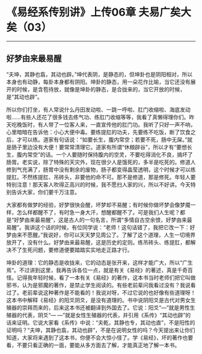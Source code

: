 # 《易经系传别讲》上传06章 夫易广矣大矣（03）

------

## 好梦由来最易醒

“夫坤，其静也翕，其动也辟。”坤代表阴，是静态的，但坤卦也是阴阳相对，所以本身也有动静，每卦本身都有阴阳。坤卦的静态，用一朵花作比喻，当它还没有展开的时候，是含苞待放，就像是坤卦的静态，是合拢来的，当它开放的时候，是“其动也辟”。

所以你们打坐，有人常说什么丹田发动啦、一跳一呼啦、肛门收缩啦、海底发动啦……有些人还花了很多钱去练气功、练肛门收缩等等，我看了真懒得理你们。昨天吃晚饭时，有人带了一位客人来，一直宣传他的肛门功。我听了只好一声不响，心里暗暗在告诉他：小心大便中毒。要练提肛的功夫，先要练不吃饭，断了饮食之后，才可以练。道家有句话说：“如要长生，腹内常空；若要不死，肠中无屎。”就是肠子里边没有大便！要常常清理它。道家有所谓“休粮辟谷”，所以才有“要想长生，腹内常空”的话。一个人要随时保持腹内的空灵，不要吃得消化不良，搞坏了肠胃。老实说，除了特殊的天灾外，现在很少人是饿死的，多半是吃死的。修道人修到气充满了，肠胃中没有剩余的废物，肠子都变得晶莹透明，这个时候才可以练提肛。不然练提肛、吊砖头，非要他的命不可。那不是修道，那是修死。年轻人要特别注意！那天客人吹得正高兴的时候，我不愿扫人家的兴，所以不好讲。今天特别告诉大家，你们要千万注意。

大家都有做梦的经验，好梦很快会醒，坏梦却不易醒；有时候你做坏梦会像梦魇一样，怎么样都醒不了，有时急一身大汗，想醒都醒不了。可是我们人生呢？都是“好梦由来最易醒”，这是古人的一句名言，所谓“多情自古空余恨，好梦由来最易醒”。我讲这个话的时候，有位同学说：“老师！这句话错了，我把它改一下：好梦由来不愿醒。”我说好，你可以天天梦见周公了。了解了这个道理，人生一切境界放开了，没有什么。好梦由来最易醒，这是历史的定则。练吊砖头、练提肛，都解决不了生死问题，要修道便要踏踏实实地走正路才行。

坤卦的道理：它的静态是收拢来，它的动态是张开来，这样才能广大，所以“广生焉“。不过讲到这里，我再告诉各位一点，就是有关《易经》的著述，真是千奇百怪。记得我年轻时候，看了一本有关《易经》的著作，这本书当时老师们把它叫做邪书，认为是邪魔的著作，是禁止学生阅读的。有些老前辈问我看过没有？我说看过了。老前辈说这种著作是不能看的！我说对呀，不过它说的也好像有些道理呀！这本书中解释《易经》的阳爻阴爻，是没有道理的。书中说阴阳爻是古代对男女生殖器的崇拜而来的，后来这本书还被翻译到外国去了。它说：阳爻“—”就是男性生殖器的代表，阴爻“— —”就是女性生殖器的代表，并引用《系传》“其动也辟”的话来证明。它说大家看《系传》中说：“夫乾，其静也专，其动也直”，不是阳性的证明吗？“夫坤，其静也翕，其动也辟”，不是在说明女性的吗？今天提出来让你们知道，大家将来遇到了这本书，你便不会大惊小怪了。学《易经》，坏的著作也要看，不要只看正确的一面，要能从多方面去了解，才能真正地了解一本书。